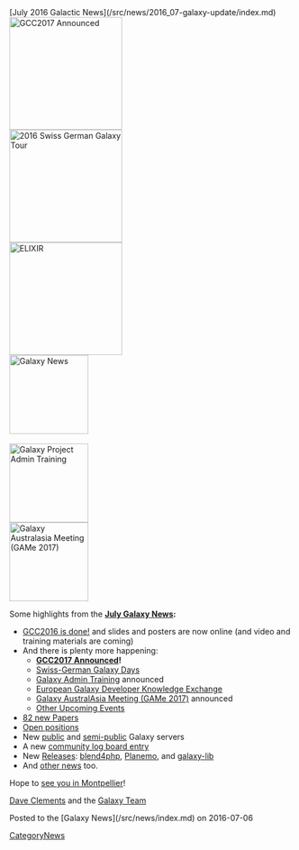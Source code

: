 <div class='newsItemHeader'>[July 2016 Galactic News](/src/news/2016_07-galaxy-update/index.md)</div>

<div class='right'>
<a href='/src/galaxy-updates/2016_07/index.md#gcc2017-26-30-june-2017-montpellier-france'><img src="/src/images/logos/GCC2107.png" alt="GCC2017 Announced" width="200" /></a><br />
<a href='/src/galaxy-updates/2016_07/index.md#swiss-german-galaxy-days'><img src="/src/images/logos/SG2016T.V2_logo.png" alt="2016 Swiss German Galaxy Tour" width="200" /></a><br />
<a href='/src/galaxy-updates/2016_07/index.md#european-galaxy-developer-knowledge-exchange'><img src="/src/images/logos/ElixirNoTextLogo.png" alt="ELIXIR" width="200" /></a>
</div>
<div class='right'>
<a href='/src/galaxy-updates/2016_07/index.md'><img src="/src/images/galaxy-logos/GalaxyNews.png" alt="Galaxy News" width=140 /></a><br /><br />
<a href='/src/galaxy-updates/2016_07/index.md#galaxy-admin-training-november-7-11-salt-lake-city-utah'><img src="/src/images/logos/AdminTraining2016-500.png" alt="Galaxy Project Admin Training" width=140" /></a><br />
<a href='/src/galaxy-updates/2016_07/index.md#galaxy-australasia-meeting-game-2017-3-9-february-melbourne'><img src="/src/images/logos/GAMeLogo200.png" alt="Galaxy Australasia Meeting (GAMe 2017)" width="140" /></a>
</div>

Some highlights from the **[July Galaxy News](/src/galaxy-updates/2016_07/index.md):**

* [GCC2016 is done!](/src/galaxy-updates/2016_07/index.md#gcc2016-is-done) and slides and posters are now online (and video and training materials are coming)
* And there is plenty more happening:
  * **[GCC2017 Announced](/src/galaxy-updates/2016_07/index.md#gcc2017-26-30-june-2017-montpellier-france)!**
  * [Swiss-German Galaxy Days](/src/galaxy-updates/2016_07/index.md#swiss-german-galaxy-days)
  * [Galaxy Admin Training](/src/galaxy-updates/2016_07/index.md#galaxy-admin-training-november-7-11-salt-lake-city-utah) announced
  * [European Galaxy Developer Knowledge Exchange](/src/galaxy-updates/2016_07/index.md#european-galaxy-developer-knowledge-exchange)
  * [Galaxy AustralAsia Meeting (GAMe 2017)](/src/galaxy-updates/2016_07/index.md#galaxy-australasia-meeting-game-2017-3-9-february-melbourne) announced
  * [Other Upcoming Events](/src/galaxy-updates/2016_07/index.md#upcoming-events)
* [82 new Papers](/src/galaxy-updates/2016_07/index.md#new-papers)
* [Open positions](/src/galaxy-updates/2016_07/index.md#whos-hiring)
* New [public](/src/galaxy-updates/2016_07/index.md#new-public-galaxy-servers) and [semi-public](/src/galaxy-updates/2016_07/index.md#semi-public-galaxy-servers) Galaxy servers
* A new [community log board entry](/src/galaxy-updates/2016_07/index.md#galaxy-community-hubs)
* New [Releases](/src/galaxy-updates/2016_07/index.md#releases): [blend4php](/src/galaxy-updates/2016_07/index.md#blend4php-01-alpha), [Planemo](/src/galaxy-updates/2016_07/index.md#planemo-0270), and [galaxy-lib](/src/galaxy-updates/2016_07/index.md#galaxy-lib-1678---1679)
* And [other news](/src/galaxy-updates/2016_07/index.md#other-news) too.

Hope to [see you in Montpellier](/src/galaxy-updates/2016_07/index.md#gcc2017-26-30-june-2017-montpellier-france)!

[Dave Clements](/src/dave-clements/index.md) and the [Galaxy Team](/src/galaxy-team/index.md)

<div class='newsItemFooter'>Posted to the [Galaxy News](/src/news/index.md) on 2016-07-06</div>

[CategoryNews](/src/category-news/index.md)
